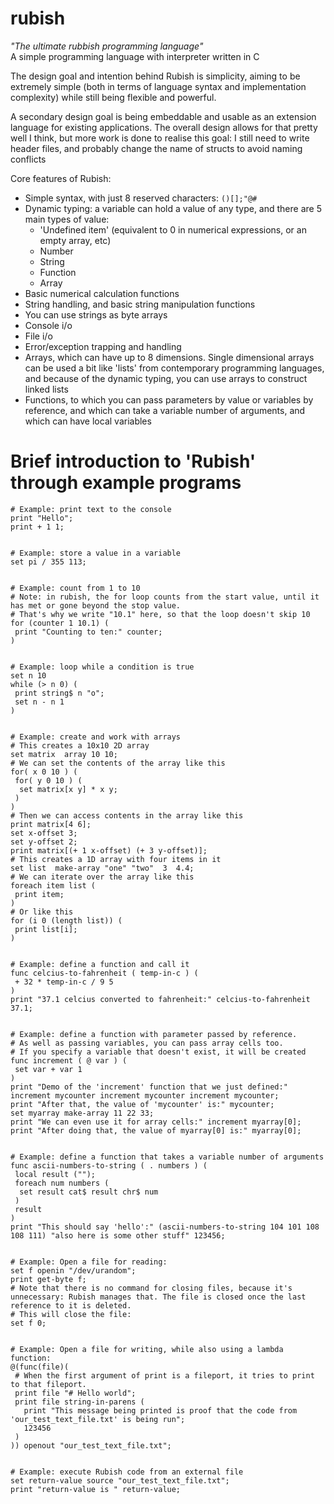 # rubish
*"The ultimate rubbish programming language"*\
A simple programming language with interpreter written in C

The design goal and intention behind Rubish is simplicity, aiming to be extremely simple (both in terms of language syntax and implementation complexity) while still being flexible and powerful. 

A secondary design goal is being embeddable and usable as an extension language for existing applications. The overall design allows for that pretty well I think, but more work is done to realise this goal: I still need to write header files, and probably change the name of structs to avoid naming conflicts

Core features of Rubish:
- Simple syntax, with just 8 reserved characters: `()[];"@#`
- Dynamic typing: a variable can hold a value of any type, and there are 5 main types of value:
  - 'Undefined item' (equivalent to 0 in numerical expressions, or an empty array, etc)
  - Number
  - String
  - Function
  - Array
- Basic numerical calculation functions
- String handling, and basic string manipulation functions
- You can use strings as byte arrays
- Console i/o
- File i/o
- Error/exception trapping and handling
- Arrays, which can have up to 8 dimensions. Single dimensional arrays can be used a bit like 'lists' from contemporary programming languages, and because of the dynamic typing, you can use arrays to construct linked lists
- Functions, to which you can pass parameters by value or variables by reference, and which can take a variable number of arguments, and which can have local variables

# Brief introduction to 'Rubish' through example programs
```
# Example: print text to the console
print "Hello";
print + 1 1;


# Example: store a value in a variable
set pi / 355 113;


# Example: count from 1 to 10
# Note: in rubish, the for loop counts from the start value, until it has met or gone beyond the stop value.
# That's why we write "10.1" here, so that the loop doesn't skip 10
for (counter 1 10.1) (
 print "Counting to ten:" counter;
)


# Example: loop while a condition is true
set n 10
while (> n 0) (
 print string$ n "o";
 set n - n 1
)


# Example: create and work with arrays
# This creates a 10x10 2D array
set matrix  array 10 10;
# We can set the contents of the array like this
for( x 0 10 ) (
 for( y 0 10 ) (
  set matrix[x y] * x y;
 )
)
# Then we can access contents in the array like this
print matrix[4 6];
set x-offset 3;
set y-offset 2;
print matrix[(+ 1 x-offset) (+ 3 y-offset)];
# This creates a 1D array with four items in it
set list  make-array "one" "two"  3  4.4;
# We can iterate over the array like this
foreach item list (
 print item;
)
# Or like this
for (i 0 (length list)) (
 print list[i];
)


# Example: define a function and call it
func celcius-to-fahrenheit ( temp-in-c ) (
 + 32 * temp-in-c / 9 5
)
print "37.1 celcius converted to fahrenheit:" celcius-to-fahrenheit 37.1;


# Example: define a function with parameter passed by reference.
# As well as passing variables, you can pass array cells too.
# If you specify a variable that doesn't exist, it will be created
func increment ( @ var ) (
 set var + var 1
)
print "Demo of the 'increment' function that we just defined:" increment mycounter increment mycounter increment mycounter;
print "After that, the value of 'mycounter' is:" mycounter;
set myarray make-array 11 22 33;
print "We can even use it for array cells:" increment myarray[0];
print "After doing that, the value of myarray[0] is:" myarray[0];


# Example: define a function that takes a variable number of arguments
func ascii-numbers-to-string ( . numbers ) (
 local result ("");
 foreach num numbers (
  set result cat$ result chr$ num
 )
 result
)
print "This should say 'hello':" (ascii-numbers-to-string 104 101 108 108 111) "also here is some other stuff" 123456;


# Example: Open a file for reading:
set f openin "/dev/urandom";
print get-byte f;
# Note that there is no command for closing files, because it's unnecessary: Rubish manages that. The file is closed once the last reference to it is deleted.
# This will close the file:
set f 0;


# Example: Open a file for writing, while also using a lambda function:
@(func(file)(
 # When the first argument of print is a fileport, it tries to print to that fileport. 
 print file "# Hello world";
 print file string-in-parens (
   print "This message being printed is proof that the code from 'our_test_text_file.txt' is being run";
   123456
 )
)) openout "our_test_text_file.txt";


# Example: execute Rubish code from an external file
set return-value source "our_test_text_file.txt";
print "return-value is " return-value;
```
